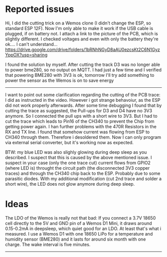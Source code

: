 
# Reported issues

Hi, I did the cutting trick on a Wemos clone (I didn't change the ESP, so standard ESP 12F). Now I'm only able to make it work if the USB cable is plugged, if on battery not. I attach a link to the picture of the PCB, which is slightly different. I checked voltages and even with only the battery they're ok.... I can't understand... https://drive.google.com/drive/folders/1bRNhNGyD8aAU0ezcsKt2C6N1GyzYppOX?usp=sharing

I found the solution by myself. After cutting the track D3 was no longer able to power bme280, so no output on MQTT. I had just a few time and I verified that powering BME280 with 3V3 is ok, tomorrow I'll try add something to power the sensor as the Wemos is on to save energy

---

I want to point out some clarification regarding the cutting of the PCB trace:
I did as instructed in the video. However i got strange behavoiur, as the ESP did not work properly afterwards. After some time debugging I found that by cutting the trace as suggested, the Pull-ups for D3 and D4 have no 3V3 anymore. So I connected the pull ups with a short wire to 3V3. But I had to cut the trace which leads to Pin16 of the CH340 to prevent the Chip from getting power again.
I han further problems with the 470R Resistors in the RX and TX line. I found that somehow current was flowing from ESP to CH340 through them. Therefore i desoldered them. Now I can only program via external serial converter, but it's working now as expected.

BTW: my blue LED was also slighly glowing during deep sleep as you described. I suspect that this is caused by the above mentioned issue. I suspect in your case (only the one trace cut) current flows from GPIO2 (where LED is) throught the circuit path (the disconnected 3V3 copper traces) and through the CH340 chip back to the ESP. Probably due to some parasitic diodes. With my additional modification (cut 2nd trace and solder a short wire), the LED does not glow anymore during deep sleep.

# Ideas

The LDO of the Wemos is really not that bad: If you connect a 3.7V 18650 cell directly to the 5V and GND pin of a Wemos D1 Mini, it draws around 0.15-0.2mA in deepsleep, which quiet good for an LDO. At least that's what i measured. I use a Wemos D1 with one 18650 LiPo for a temperature and humidity sensor (BME280) and it lasts for around six month with one charge. The wake interval is five minutes.

---

